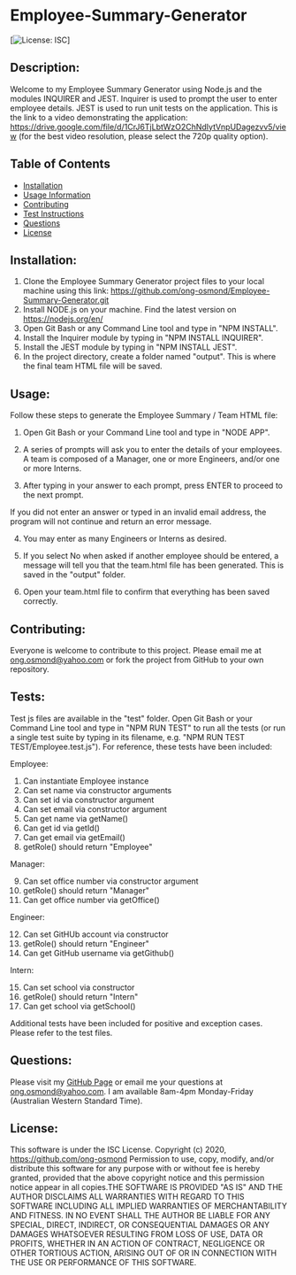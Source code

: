 # Employee-Summary-Generator
[![License: ISC](https://img.shields.io/badge/License-ISC-blue.svg)]

## Description: 
Welcome to my Employee Summary Generator using Node.js and the modules INQUIRER and JEST.
Inquirer is used to prompt the user to enter employee details. JEST is used to run unit tests on the application.
This is the link to a video demonstrating the application: https://drive.google.com/file/d/1CrJ6TjLbtWzO2ChNdIytVnpUDagezvv5/view (for the best video resolution, please select the 720p quality option).

## Table of Contents 
* [Installation](#Installation) 
* [Usage Information](#Usage) 
* [Contributing](#Contributing) 
* [Test Instructions](#Tests) 
* [Questions](#Questions) 
* [License](#License)  

## Installation: 
1. Clone the Employee Summary Generator project files to your local machine using this link: https://github.com/ong-osmond/Employee-Summary-Generator.git
2. Install NODE.js on your machine. Find the latest version on https://nodejs.org/en/
3. Open Git Bash or any Command Line tool and type in "NPM INSTALL". 
4. Install the Inquirer module by typing in "NPM INSTALL INQUIRER".
5. Install the JEST module by typing in "NPM INSTALL JEST".
5. In the project directory, create a folder named "output". This is where the final team HTML file will be saved.

## Usage: 
Follow these steps to generate the Employee Summary / Team HTML file:

1. Open Git Bash or your Command Line tool and type in "NODE APP".

2. A series of prompts will ask you to enter the details of your employees. A team is composed of a Manager, one or more Engineers, and/or one or more Interns.  

3. After typing in your answer to each prompt, press ENTER to proceed to the next prompt. 

If you did not enter an answer or typed in an invalid email address, the program will not continue and return an error message.

4. You may enter as many Engineers or Interns as desired. 

5. If you select No when asked if another employee should be entered, a message will tell you that the team.html file has been generated. This is saved in the "output" folder.

6. Open your team.html file to confirm that everything has been saved correctly.  


## Contributing: 
Everyone is welcome to contribute to this project. Please email me at ong.osmond@yahoo.com or fork the project from GitHub to your own repository.

## Tests: 
Test js files are available in the "test" folder.
Open Git Bash or your Command Line tool and type in "NPM RUN TEST" to run all the tests (or run a single test suite by typing in its filename, e.g. "NPM RUN TEST TEST/Employee.test.js").
For reference, these tests have been included:
  
  Employee:
  
  1. Can instantiate Employee instance 
  2. Can set name via constructor arguments 
  3. Can set id via constructor argument
  4. Can set email via constructor argument
  5. Can get name via getName()
  6. Can get id via getId() 
  7. Can get email via getEmail()
  8. getRole() should return "Employee"
  
  Manager:
  
  9. Can set office number via constructor argument 
  10. getRole() should return "Manager" 
  11. Can get office number via getOffice()
  
  Engineer:
  
  12. Can set GitHUb account via constructor 
  13. getRole() should return "Engineer" 
  14. Can get GitHub username via getGithub()
  
  Intern:
  
  15. Can set school via constructor
  16. getRole() should return "Intern"
  17. Can get school via getSchool()
  
Additional tests have been included for positive and exception cases. Please refer to the test files.
 

## Questions: 
Please visit my [GitHub Page](https://github.com/ong-osmond/) or email me your questions at ong.osmond@yahoo.com. 
I am available 8am-4pm Monday-Friday (Australian Western Standard Time). 

## License: 
This software is under the ISC License. Copyright (c) 2020, https://github.com/ong-osmond Permission to use, copy, modify, and/or distribute this software for any purpose with or 
            without fee is hereby granted, provided that the above copyright notice and this permission notice appear in all copies.THE SOFTWARE IS PROVIDED "AS IS" AND THE AUTHOR DISCLAIMS ALL WARRANTIES WITH REGARD 
            TO THIS SOFTWARE INCLUDING ALL IMPLIED WARRANTIES OF MERCHANTABILITY AND FITNESS. 
            IN NO EVENT SHALL THE AUTHOR BE LIABLE FOR ANY SPECIAL, DIRECT, INDIRECT, OR CONSEQUENTIAL DAMAGES 
            OR ANY DAMAGES WHATSOEVER RESULTING FROM LOSS OF USE, DATA OR PROFITS, WHETHER IN AN ACTION OF CONTRACT, 
            NEGLIGENCE OR OTHER TORTIOUS ACTION, ARISING OUT OF OR IN CONNECTION WITH THE USE OR PERFORMANCE OF 
            THIS SOFTWARE. 
